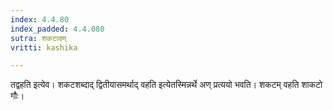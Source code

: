 ```yaml
---
index: 4.4.80
index_padded: 4.4.080
sutra: शकटादण्
vritti: kashika

---
```

तद्वहति इत्येव। शकटशब्दाद् द्वितीयासमर्थाद् वहति इत्येतस्मिन्नर्थे अण् प्रत्ययो भवति। शकटम् वहति शाकटो गौः।